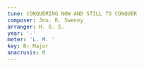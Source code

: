 ```yaml
---
tune: CONQUERING NOW AND STILL TO CONQUER
composer: Jno. R. Sweney
arranger: H. G. S.
year: '-'
meter: 'L. M. '
key: B♭ Major
anacrusis: 0
---
```


